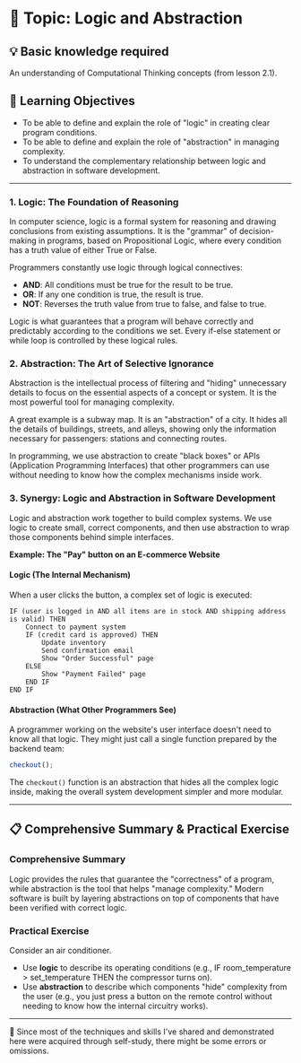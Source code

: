 # 📖 Topic: Logic and Abstraction

## 💡 Basic knowledge required

An understanding of Computational Thinking concepts (from lesson 2.1).

## 🎯 Learning Objectives

- To be able to define and explain the role of "logic" in creating clear program conditions.
- To be able to define and explain the role of "abstraction" in managing complexity.
- To understand the complementary relationship between logic and abstraction in software development.

---

### 1. Logic: The Foundation of Reasoning

In computer science, logic is a formal system for reasoning and drawing conclusions from existing assumptions. It is the "grammar" of decision-making in programs, based on Propositional Logic, where every condition has a truth value of either True or False.

Programmers constantly use logic through logical connectives:

-   **AND**: All conditions must be true for the result to be true.
-   **OR**: If any one condition is true, the result is true.
-   **NOT**: Reverses the truth value from true to false, and false to true.

Logic is what guarantees that a program will behave correctly and predictably according to the conditions we set. Every if-else statement or while loop is controlled by these logical rules.

### 2. Abstraction: The Art of Selective Ignorance

Abstraction is the intellectual process of filtering and "hiding" unnecessary details to focus on the essential aspects of a concept or system. It is the most powerful tool for managing complexity.

A great example is a subway map. It is an "abstraction" of a city. It hides all the details of buildings, streets, and alleys, showing only the information necessary for passengers: stations and connecting routes.

In programming, we use abstraction to create "black boxes" or APIs (Application Programming Interfaces) that other programmers can use without needing to know how the complex mechanisms inside work.

### 3. Synergy: Logic and Abstraction in Software Development

Logic and abstraction work together to build complex systems. We use logic to create small, correct components, and then use abstraction to wrap those components behind simple interfaces.

**Example: The "Pay" button on an E-commerce Website**

#### Logic (The Internal Mechanism)
When a user clicks the button, a complex set of logic is executed:
```
IF (user is logged in AND all items are in stock AND shipping address is valid) THEN
    Connect to payment system
    IF (credit card is approved) THEN
        Update inventory
        Send confirmation email
        Show "Order Successful" page
    ELSE
        Show "Payment Failed" page
    END IF
END IF
```

#### Abstraction (What Other Programmers See)
A programmer working on the website's user interface doesn't need to know all that logic. They might just call a single function prepared by the backend team:
```javascript
checkout();
```
The `checkout()` function is an abstraction that hides all the complex logic inside, making the overall system development simpler and more modular.

---

## 📋 Comprehensive Summary & Practical Exercise

### Comprehensive Summary

Logic provides the rules that guarantee the "correctness" of a program, while abstraction is the tool that helps "manage complexity." Modern software is built by layering abstractions on top of components that have been verified with correct logic.

### Practical Exercise

Consider an air conditioner.

-   Use **logic** to describe its operating conditions (e.g., IF room_temperature > set_temperature THEN the compressor turns on).
-   Use **abstraction** to describe which components "hide" complexity from the user (e.g., you just press a button on the remote control without needing to know how the internal circuitry works).
  
---

📍 Since most of the techniques and skills I've shared and demonstrated here were acquired through self-study, there might be some errors or omissions.